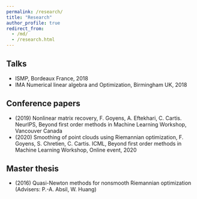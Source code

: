 ```yaml
---
permalink: /research/
title: "Research"
author_profile: true
redirect_from: 
  - /md/
  - /research.html
---
```


## Talks
* ISMP, Bordeaux France, 2018
* IMA Numerical linear algebra and Optimization, Birmingham UK, 2018

## Conference papers
* (2019) Nonlinear matrix recovery, F. Goyens, A. Eftekhari, C. Cartis. NeurIPS,  Beyond first order methods in Machine Learning Workshop, Vancouver Canada
* (2020) Smoothing of point clouds using Riemannian optimization, F. Goyens, S. Chretien, C. Cartis. ICML, Beyond first order methods in Machine Learning Workshop, Online event, 2020

## Master thesis
* (2016) Quasi-Newton methods for nonsmooth Riemannian optimization (Advisers: P.-A. Absil, W. Huang) 

